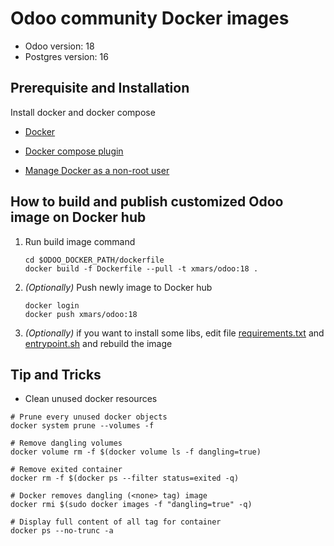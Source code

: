 # Odoo community Docker images

- Odoo version: 18
- Postgres version: 16

## Prerequisite and Installation

Install docker and docker compose

- [Docker](https://docs.docker.com/engine/install/)

- [Docker compose plugin](https://docs.docker.com/compose/install/linux/)

- [Manage Docker as a non-root user](https://docs.docker.com/engine/install/linux-postinstall/)

## How to build and publish customized Odoo image on Docker hub

1. Run build image command

    ```shell
    cd $ODOO_DOCKER_PATH/dockerfile
    docker build -f Dockerfile --pull -t xmars/odoo:18 .
    ```

2. _(Optionally)_ Push newly image to Docker hub

    ```shell
    docker login
    docker push xmars/odoo:18
    ```

3. _(Optionally)_ if you want to install some libs, edit file [requirements.txt](requirements.txt) and [entrypoint.sh](entrypoint.sh) and rebuild the image

## Tip and Tricks

- Clean unused docker resources

```shell
# Prune every unused docker objects
docker system prune --volumes -f

# Remove dangling volumes
docker volume rm -f $(docker volume ls -f dangling=true)

# Remove exited container
docker rm -f $(docker ps --filter status=exited -q)

# Docker removes dangling (<none> tag) image
docker rmi $(sudo docker images -f "dangling=true" -q)

# Display full content of all tag for container
docker ps --no-trunc -a
```
